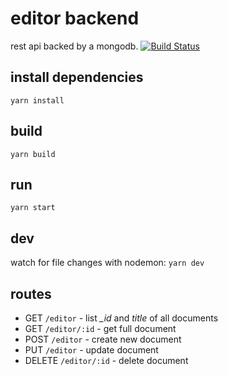 # editor backend
rest api backed by a mongodb. [![Build Status](https://app.travis-ci.com/ake1/editor-backend.svg?branch=master)](https://app.travis-ci.com/ake1/editor-backend)

## install dependencies
`yarn install`

## build
`yarn build`

## run
`yarn start`

## dev
watch for file changes with nodemon:
`yarn dev`

## routes
* GET `/editor` - list _\_id_ and _title_ of all documents
* GET `/editor/:id` - get full document
* POST `/editor` - create new document
* PUT `/editor` - update document
* DELETE `/editor/:id` - delete document

